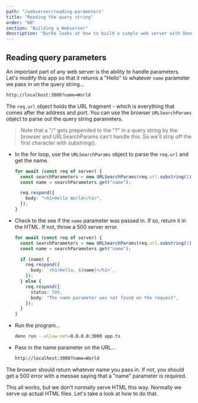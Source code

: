 ```yaml
---
path: "/webserver/reading-parameters"
title: "Reading the query string"
order: "6B"
section: "Building a Webserver"
description: "Burke looks at how to build a simple web server with Deno"
---
```


## Reading query parameters

An important part of any web server is the ability to handle parameters. Let's modify this app so that it returns a "Hello" to whatever `name` parameter we pass in on the query string...

```bash
http://localhost:3000?name=World
```

The `req.url` object holds the URL fragment - which is everything that comes after the address and port. You can use the browser `URLSearchParams` object to parse out the query string parameters.

> Note that a "/" gets prepended to the "?" in a query string by the browser and URLSearchParams can't handle this. So we'll strip off the first character with substring().

- In the for loop, use the `URLSearchParams` object to parse the `req.url` and get the name.

  ```typescript
  for await (const req of server) {
    const searchParameters = new URLSearchParams(req.url.substring(1));
    const name = searchParameters.get("name");

    req.respond({
      body: "<h1>Hello World</h1>",
    });
  }
  ```

- Check to the see if the `name` parameter was passed in. If so, return it in the HTML. If not, throw a 500 server error.

  ```typescript
  for await (const req of server) {
    const searchParameters = new URLSearchParams(req.url.substring(1));
    const name = searchParameters.get("name");

    if (name) {
      req.respond({
        body: `<h1>Hello, ${name}</h1>`,
      });
    } else {
      req.respond({
        status: 500,
        body: "The name parameter was not found on the request",
      });
    }
  }
  ```

- Run the program...

  ```bash
  deno run --allow-net=0.0.0.0:3000 app.ts
  ```

- Pass in the name parameter on the URL...

  ```bash
  http://localhost:3000?name=World
  ```

The browser should return whatever name you pass in. If not, you should get a 500 error with a messae saying that a "name" parameter is required.

This all works, but we don't normally serve HTML this way. Normally we serve up actual HTML files. Let's take a look at how to do that.

